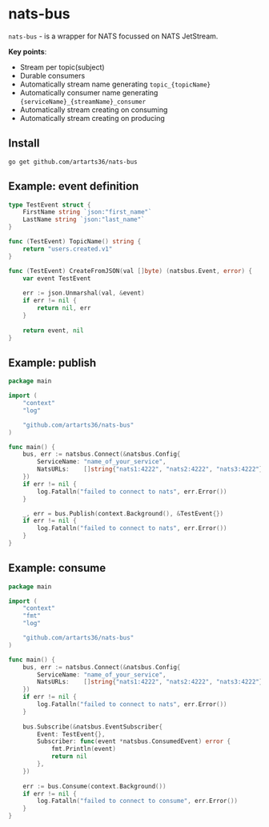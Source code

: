 # nats-bus

`nats-bus` - is a wrapper for NATS focussed on NATS JetStream.

**Key points**:
* Stream per topic(subject)
* Durable consumers
* Automatically stream name generating `topic_{topicName}`
* Automatically consumer name generating `{serviceName}_{streamName}_consumer`
* Automatically stream creating on consuming
* Automatically stream creating on producing

## Install

``
go get github.com/artarts36/nats-bus
``

## Example: event definition

```go
type TestEvent struct {
	FirstName string `json:"first_name"`
	LastName string `json:"last_name"`
}

func (TestEvent) TopicName() string {
    return "users.created.v1"
}

func (TestEvent) CreateFromJSON(val []byte) (natsbus.Event, error) {
    var event TestEvent
    
    err := json.Unmarshal(val, &event)
    if err != nil {
        return nil, err
    }
    
    return event, nil
}
```

## Example: publish

```go
package main

import (
	"context"
	"log"

	"github.com/artarts36/nats-bus"
)

func main() {
	bus, err := natsbus.Connect(&natsbus.Config{
		ServiceName: "name_of_your_service",
		NatsURLs:    []string{"nats1:4222", "nats2:4222", "nats3:4222"},
	})
	if err != nil {
		log.Fatalln("failed to connect to nats", err.Error())
	}

	_, err = bus.Publish(context.Background(), &TestEvent{})
	if err != nil {
		log.Fatalln("failed to connect to nats", err.Error())
	}
}
```

## Example: consume

```go
package main

import (
	"context"
	"fmt"
	"log"

	"github.com/artarts36/nats-bus"
)

func main() {
    bus, err := natsbus.Connect(&natsbus.Config{
        ServiceName: "name_of_your_service",
        NatsURLs:    []string{"nats1:4222", "nats2:4222", "nats3:4222"},
    })
    if err != nil {
        log.Fatalln("failed to connect to nats", err.Error())
    }
    
    bus.Subscribe(&natsbus.EventSubscriber{
        Event: TestEvent{},
        Subscriber: func(event *natsbus.ConsumedEvent) error {
            fmt.Println(event)
            return nil
        },
    })
    
    err := bus.Consume(context.Background())
    if err != nil {
        log.Fatalln("failed to connect to consume", err.Error())
    }
}
```

